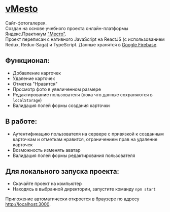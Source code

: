 # [vMesto](https://boyarkinev.github.io/vmesto/)

Сайт-фотогалерея.  
Создан на основе учебного проекта онлайн-платформы Яндекс.Практикум ["Место"](https://github.com/boyarkinev/mesto).  
Проект переписан с нативного JavaScript на ReactJS (с использованием Redux, Redux-Saga) и TypeScript. Данные хранятся в [Google Firebase](https://firebase.google.com).

## Функционал:  

- Добавление карточек
- Удаление карточек
- Отметка "Нравится"
- Просмотр фото в увеличенном размере
- Редактирование пользователя (пока что данные сохраняются в `localStorage`)
- Валидация полей формы создания карточки

## В работе:  

- Аутентификацию пользователя на сервере с привязкой к созданным карточкам и отметкам нравится, ограничением прав на удаление карточек
- Возможность изменять аватар
- Валидация полей формы редактирования пользователя

## Для локального запуска проекта:

- Скачайте проект на компьютер
- Находясь в выбранной директории, запустите команду `npm start`

Приложение автоматически откроется в браузере по адресу [http://localhost:3000](http://localhost:3000).

